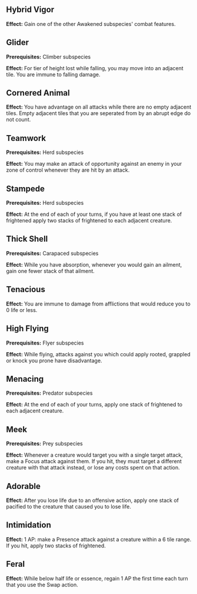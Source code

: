 ## Hybrid Vigor
**Effect:** Gain one of the other Awakened subspecies' combat features.

## Glider
**Prerequisites:** Climber subspecies

**Effect:** For tier of height lost while falling, you may move into an adjacent tile. You are immune to falling damage.

## Cornered Animal
**Effect:** You have advantage on all attacks while there are no empty adjacent tiles.  Empty adjacent tiles that you are seperated from by an abrupt edge do not count.

## Teamwork
**Prerequisites:** Herd subspecies

**Effect:** You may make an attack of opportunity against an enemy in your zone of control whenever they are hit by an attack.

## Stampede
**Prerequisites:** Herd subspecies

**Effect:** At the end of each of your turns, if you have at least one stack of frightened apply two stacks of frightened to each adjacent creature.

## Thick Shell
**Prerequisites:** Carapaced subspecies

**Effect:** While you have absorption, whenever you would gain an ailment, gain one fewer stack of that ailment.

## Tenacious
**Effect:** You are immune to damage from afflictions that would reduce you to 0 life or less.

## High Flying
**Prerequisites:** Flyer subspecies

**Effect:** While flying, attacks against you which could apply rooted, grappled or knock you prone have disadvantage.

## Menacing
**Prerequisites:** Predator subspecies

**Effect:** At the end of each of your turns, apply one stack of frightened to each adjacent creature.

## Meek
**Prerequisites:** Prey subspecies

**Effect:** Whenever a creature would target you with a single target attack, make a Focus attack against them. If you hit, they must target a different creature with that attack instead, or lose any costs spent on that action.

## Adorable
**Effect:** After you lose life due to an offensive action, apply one stack of pacified to the creature that caused you to lose life.

## Intimidation
**Effect:** 1 AP: make a Presence attack against a creature within a 6 tile range. If you hit, apply two stacks of frightened.

## Feral
**Effect:** While below half life or essence, regain 1 AP the first time each turn that you use the Swap action.

